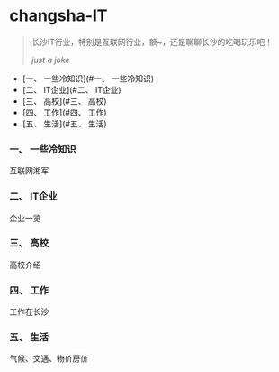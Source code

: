 # changsha-IT
> 长沙IT行业，特别是互联网行业，额~，还是聊聊长沙的吃喝玩乐吧！
> 
> *just a joke*

- [一、 一些冷知识](#一、 一些冷知识)
- [二、 IT企业](#二、 IT企业)
- [三、 高校](#三、 高校)
- [四、 工作](#四、 工作)
- [五、 生活](#五、 生活)


### 一、 一些冷知识
互联网湘军
### 二、 IT企业
企业一览
### 三、 高校
高校介绍
### 四、 工作
工作在长沙
### 五、 生活
气候、交通、物价房价
